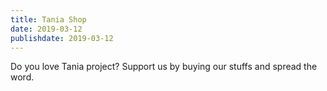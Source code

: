 ```yaml
---
title: Tania Shop
date: 2019-03-12
publishdate: 2019-03-12
---
```


Do you love Tania project? Support us by buying our stuffs and spread the word.